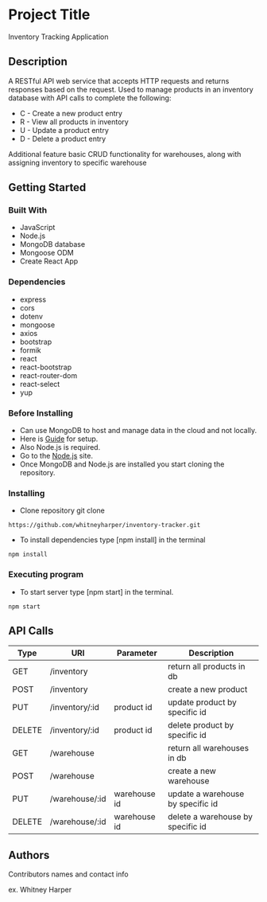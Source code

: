 # Project Title

Inventory Tracking Application 

## Description

A RESTful API web service that accepts HTTP requests and returns responses based on the request. Used to manage products in an inventory database with API calls to complete the following:

* C - Create a new product entry
* R - View all products in inventory
* U - Update a product entry
* D - Delete a product entry

Additional feature basic CRUD functionality for warehouses, along with assigning inventory to specific warehouse

## Getting Started

### Built With

* JavaScript
* Node.js
* MongoDB database
* Mongoose ODM
* Create React App


### Dependencies

* express
* cors
* dotenv
* mongoose
* axios
* bootstrap
* formik
* react
* react-bootstrap
* react-router-dom
* react-select
* yup

### Before Installing
* Can use MongoDB to host and manage data in the cloud and not locally. 
* Here is [Guide](https://www.mongodb.com/docs/atlas/getting-started/?_ga=2.105812355.1012571433.1653063759-826227366.1652645786) for setup.
* Also Node.js is required.
* Go to the [Node.js](https://nodejs.org/en/) site.
* Once MongoDB and Node.js are installed you start cloning the repository.

### Installing

* Clone repository git clone 

```
https://github.com/whitneyharper/inventory-tracker.git
```

* To install dependencies type [npm install] in the terminal 

```
npm install
```

### Executing program

* To start server type [npm start] in the terminal.

```
npm start
```

## API Calls

| Type     | URI            | Parameter    | Description                       |
| -------- | -------------  | ------------ | --------------------------------- | 
| GET      | /inventory     |              | return all products in db         | 
| POST     | /inventory     |              | create a new product              |  
| PUT      | /inventory/:id | product id   | update product by specific id     |  
| DELETE   | /inventory/:id | product id   | delete product by specific id     | 
| GET      | /warehouse     |              | return all warehouses in db       | 
| POST     | /warehouse     |              | create a new warehouse            | 
| PUT      | /warehouse/:id | warehouse id | update a warehouse by specific id |  
| DELETE   | /warehouse/:id | warehouse id | delete a warehouse by specific id |  

  
## Authors

Contributors names and contact info

ex. Whitney Harper  